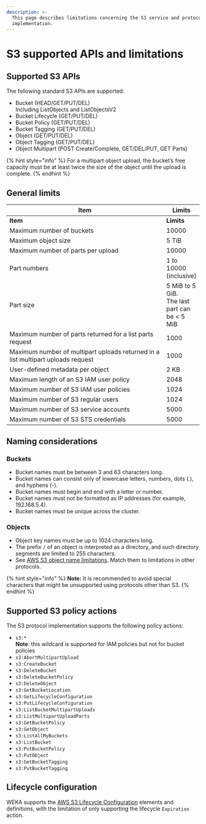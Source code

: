 ```yaml
---
description: >-
  This page describes limitations concerning the S3 service and protocol
  implementation.
---
```


# S3 supported APIs and limitations

## Supported S3 APIs

The following standard S3 APIs are supported:

* Bucket (HEAD/GET/PUT/DEL)\
  Including ListObjects and ListObjectsV2
* Bucket Lifecycle (GET/PUT/DEL)
* Bucket Policy (GET/PUT/DEL)
* Bucket Tagging (GET/PUT/DEL)
* Object (GET/PUT/DEL)
* Object Tagging (GET/PUT/DEL)
* Object Multipart (POST Create/Complete, GET/DEL/PUT, GET Parts)

{% hint style="info" %}
For a multipart object upload, the bucket’s free capacity must be at least twice the size of the object until the upload is complete.
{% endhint %}

## General limits

<table data-header-hidden><thead><tr><th width="406">Item</th><th>Limits</th></tr></thead><tbody><tr><td><strong>Item</strong></td><td><strong>Limits</strong></td></tr><tr><td>Maximum number of buckets</td><td>10000</td></tr><tr><td>Maximum object size</td><td>5 TiB</td></tr><tr><td>Maximum number of parts per upload</td><td>10000</td></tr><tr><td>Part numbers</td><td>1 to 10000 (inclusive)</td></tr><tr><td>Part size</td><td>5 MiB to 5 GiB. <br>The last part can be &#x3C; 5 MiB</td></tr><tr><td>Maximum number of parts returned for a list parts request</td><td>1000</td></tr><tr><td>Maximum number of multipart uploads returned in a list multipart uploads request</td><td>1000</td></tr><tr><td>User-defined metadata per object</td><td>2 KB</td></tr><tr><td>Maximum length of an S3 IAM user policy</td><td>2048</td></tr><tr><td>Maximum number of S3 IAM user policies</td><td>1024</td></tr><tr><td>Maximum number of S3 regular users</td><td>1024</td></tr><tr><td>Maximum number of S3 service accounts</td><td>5000</td></tr><tr><td>Maximum number of S3 STS credentials</td><td>5000</td></tr></tbody></table>

## Naming considerations

### Buckets

* Bucket names must be between 3 and 63 characters long.
* Bucket names can consist only of lowercase letters, numbers, dots (.), and hyphens (-).
* Bucket names must begin and end with a letter or number.
* Bucket names must not be formatted as IP addresses (for example, 192.168.5.4).
* Bucket names must be unique across the cluster.

### Objects

* Object key names must be up to 1024 characters long.
* The prefix `/` of an object is interpreted as a directory, and such directory segments are limited to 255 characters.
* See [AWS S3 object name limitations](https://docs.aws.amazon.com/AmazonS3/latest/userguide/object-keys.html). Match them to limitations in other protocols.

{% hint style="info" %}
**Note:** It is recommended to avoid special characters that might be unsupported using protocols other than S3.&#x20;
{% endhint %}

## Supported S3 policy actions

The S3 protocol implementation supports the following policy actions:

* `s3:*`\
  **Note**: this wildcard is supported for IAM policies but not for bucket policies
* `s3:AbortMultipartUpload`
* `s3:CreateBucket`
* `s3:DeleteBucket`
* `s3:DeleteBucketPolicy`
* `s3:DeleteObject`
* `s3:GetBucketLocation`
* `s3:GetLifecycleConfiguration`
* `s3:PutLifecycleConfiguration`
* `s3:ListBucketMultipartUploads`
* `s3:ListMultipartUploadParts`
* `s3:GetBucketPolicy`
* `s3:GetObject`
* `s3:ListAllMyBuckets`
* `s3:ListBucket`
* `s3:PutBucketPolicy`
* `s3:PutObject`
* `s3:GetBucketTagging`
* `s3:PutBucketTagging`

## Lifecycle configuration

WEKA supports the [AWS S3 Lifecycle Configuration](https://docs.aws.amazon.com/AmazonS3/latest/userguide/intro-lifecycle-rules.html) elements and definitions, with the limitation of only supporting the lifecycle `Expiration` action.
